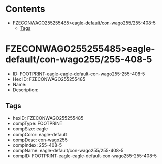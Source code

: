 



Contents
========

* [FZECONWAGO255255485>eagle-default/con-wago255/255-408-5](#fzeconwago255255485eagle-defaultcon-wago255255-408-5)
	* [Tags](#tags)

# FZECONWAGO255255485>eagle-default/con-wago255/255-408-5

- ID: FOOTPRINT-eagle-eagle-default-con-wago255-255-408-5
- Hex ID: FZECONWAGO255255485
- Name: 
- Description: 

## Tags

- hexID: FZECONWAGO255255485
- oompType: FOOTPRINT
- oompSize: eagle
- oompColor: eagle-default
- oompDesc: con-wago255
- oompIndex: 255-408-5
- oompName: eagle-default/con-wago255/255-408-5
- oompID: FOOTPRINT-eagle-eagle-default-con-wago255-255-408-5
